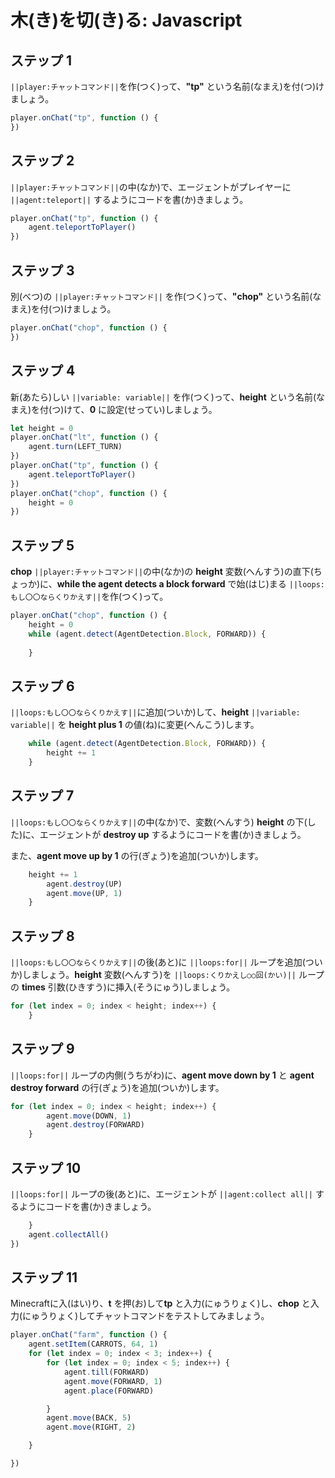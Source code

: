 # 木(き)を切(き)る: Javascript

## ステップ 1

``||player:チャットコマンド||``を作(つく)って、**"tp"** という名前(なまえ)を付(つ)けましょう。

```javascript
player.onChat("tp", function () {
})
```

## ステップ 2

``||player:チャットコマンド||``の中(なか)で、エージェントがプレイヤーに ``||agent:teleport||`` するようにコードを書(か)きましょう。

```javascript
player.onChat("tp", function () {
    agent.teleportToPlayer()
})
```

## ステップ 3

別(べつ)の ``||player:チャットコマンド||`` を作(つく)って、**"chop"** という名前(なまえ)を付(つ)けましょう。

```javascript
player.onChat("chop", function () {
})
```

## ステップ 4

新(あたら)しい ``||variable: variable||`` を作(つく)って、**height** という名前(なまえ)を付(つ)けて、**0** に設定(せってい)しましょう。

```javascript
let height = 0
player.onChat("lt", function () {
    agent.turn(LEFT_TURN)
})
player.onChat("tp", function () {
    agent.teleportToPlayer()
})
player.onChat("chop", function () {
    height = 0
})
```

## ステップ 5

**chop** ``||player:チャットコマンド||``の中(なか)の **height** 変数(へんすう)の直下(ちょっか)に、**while the agent detects a block forward** で始(はじ)まる ``||loops:もし〇〇ならくりかえす||``を作(つく)って。

```javascript
player.onChat("chop", function () {
    height = 0
    while (agent.detect(AgentDetection.Block, FORWARD)) {
    	
    }
```

## ステップ 6

``||loops:もし〇〇ならくりかえす||``に追加(ついか)して、**height** ``||variable: variable||`` を **height plus 1** の値(ね)に変更(へんこう)します。

```javascript
    while (agent.detect(AgentDetection.Block, FORWARD)) {
        height += 1
    }
```

## ステップ 7

``||loops:もし〇〇ならくりかえす||``の中(なか)で、変数(へんすう) **height** の下(した)に、エージェントが **destroy up** するようにコードを書(か)きましょう。

また、**agent move up by 1** の行(ぎょう)を追加(ついか)します。

```javascript
    height += 1
        agent.destroy(UP)
        agent.move(UP, 1)
    }
```

## ステップ 8

``||loops:もし〇〇ならくりかえす||``の後(あと)に ``||loops:for||`` ループを追加(ついか)しましょう。**height** 変数(へんすう)を ``||loops:くりかえし○○回(かい)||`` ループの **times** 引数(ひきすう)に挿入(そうにゅう)しましょう。

```javascript
for (let index = 0; index < height; index++) {
    } 
```

## ステップ 9

``||loops:for||`` ループの内側(うちがわ)に、**agent move down by 1** と **agent destroy forward** の行(ぎょう)を追加(ついか)します。

```javascript
for (let index = 0; index < height; index++) {
        agent.move(DOWN, 1)
        agent.destroy(FORWARD)
    }
```

## ステップ 10

``||loops:for||`` ループの後(あと)に、エージェントが ``||agent:collect all||`` するようにコードを書(か)きましょう。

```javascript
    }
    agent.collectAll()
})
```

## ステップ 11

Minecraftに入(はい)り、**t** を押(お)して**tp** と入力(にゅうりょく)し、**chop** と入力(にゅうりょく)してチャットコマンドをテストしてみましょう。

```javascript
player.onChat("farm", function () { 
    agent.setItem(CARROTS, 64, 1) 
    for (let index = 0; index < 3; index++) { 
        for (let index = 0; index < 5; index++) { 
            agent.till(FORWARD) 
            agent.move(FORWARD, 1) 
            agent.place(FORWARD) 

        } 
        agent.move(BACK, 5) 
        agent.move(RIGHT, 2) 

    } 

}) 
```